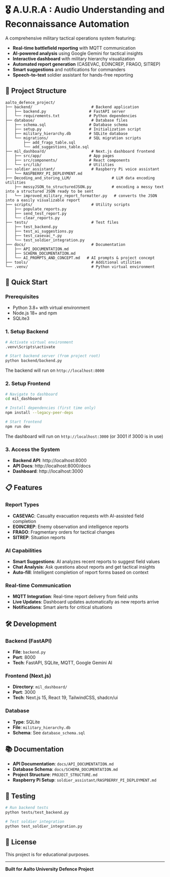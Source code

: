 # 🎖️ A.U.R.A : Audio Understanding and Reconnaissance Automation

A comprehensive military tactical operations system featuring:

- **Real-time battlefield reporting** with MQTT communication
- **AI-powered analysis** using Google Gemini for tactical insights
- **Interactive dashboard** with military hierarchy visualization
- **Automated report generation** (CASEVAC, EOINCREP, FRAGO, SITREP)
- **Smart suggestions** and notifications for commanders
- **Speech-to-text** soldier assistant for hands-free reporting

## 📁 Project Structure

```
aalto_defence_project/
├── backend/                          # Backend application
│   ├── backend.py                   # FastAPI server
│   └── requirements.txt             # Python dependencies
├── database/                         # Database files
│   ├── schema.sql                   # Database schema
│   ├── setup.py                     # Initialization script
│   ├── military_hierarchy.db        # SQLite database
│   └── migrations/                  # SQL migration scripts
│       ├── add_frago_table.sql
│       └── add_suggestions_table.sql
├── mil_dashboard/                    # Next.js dashboard frontend
│   ├── src/app/                     # App pages
│   ├── src/components/              # React components
│   └── src/lib/                     # Utilities
├── soldier_assistant/                # Raspberry Pi voice assistant
│   └── RASPBERRY_PI_DEPLOYMENT.md
├── Decoding_and_storing_LLM/                  # LLM data encoding utilities
    ├── messyJSON_to_structuredJSON.py         # encoding a messy text into a structured JSON ready to be sent
│   └── improved_military_report_formatter.py   # converts the JSON into a easily visualizable report        
├── scripts/                          # Utility scripts
│   ├── populate_reports.py
│   ├── send_test_report.py
│   └── clear_reports.py
├── tests/                            # Test files
│   ├── test_backend.py
│   ├── test_ai_suggestions.py
│   ├── test_casevac_*.py
│   └── test_soldier_integration.py
├── docs/                             # Documentation
│   ├── API_DOCUMENTATION.md
│   ├── SCHEMA_DOCUMENTATION.md
│   └── AI_PROMPTS_AND_CONCEPT.md   # AI prompts & project concept
├── tools/                            # Additional utilities
└── .venv/                            # Python virtual environment
```

## 🚀 Quick Start

### Prerequisites

- Python 3.8+ with virtual environment
- Node.js 18+ and npm
- SQLite3

### 1. **Setup Backend**

```bash
# Activate virtual environment
.venv\Scripts\activate

# Start backend server (from project root)
python backend/backend.py
```

The backend will run on `http://localhost:8000`

### 2. **Setup Frontend**

```bash
# Navigate to dashboard
cd mil_dashboard

# Install dependencies (first time only)
npm install --legacy-peer-deps

# Start frontend
npm run dev
```

The dashboard will run on `http://localhost:3000` (or 3001 if 3000 is in use)

### 3. **Access the System**

- **Backend API**: http://localhost:8000
- **API Docs**: http://localhost:8000/docs
- **Dashboard**: http://localhost:3000

## 📋 Features

### Report Types

- **CASEVAC**: Casualty evacuation requests with AI-assisted field completion
- **EOINCREP**: Enemy observation and intelligence reports
- **FRAGO**: Fragmentary orders for tactical changes
- **SITREP**: Situation reports

### AI Capabilities

- **Smart Suggestions**: AI analyzes recent reports to suggest field values
- **Chat Analysis**: Ask questions about reports and get tactical insights
- **Auto-fill**: Intelligent completion of report forms based on context

### Real-time Communication

- **MQTT Integration**: Real-time report delivery from field units
- **Live Updates**: Dashboard updates automatically as new reports arrive
- **Notifications**: Smart alerts for critical situations

## 🛠️ Development

### Backend (FastAPI)

- **File**: `backend.py`
- **Port**: 8000
- **Tech**: FastAPI, SQLite, MQTT, Google Gemini AI

### Frontend (Next.js)

- **Directory**: `mil_dashboard/`
- **Port**: 3000
- **Tech**: Next.js 15, React 19, TailwindCSS, shadcn/ui

### Database

- **Type**: SQLite
- **File**: `military_hierarchy.db`
- **Schema**: See `database_schema.sql`

## 📚 Documentation

- **API Documentation**: `docs/API_DOCUMENTATION.md`
- **Database Schema**: `docs/SCHEMA_DOCUMENTATION.md`
- **Project Structure**: `PROJECT_STRUCTURE.md`
- **Raspberry Pi Setup**: `soldier_assistant/RASPBERRY_PI_DEPLOYMENT.md`

## 🧪 Testing

```bash
# Run backend tests
python tests/test_backend.py

# Test soldier integration
python test_soldier_integration.py
```

## 📝 License

This project is for educational purposes.

---

**Built for Aalto University Defence Project**

